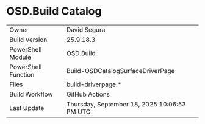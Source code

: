 ﻿# OSD.Build Catalog

| | |
|-|-|
| Owner | David Segura |
| Build Version | 25.9.18.3 |
| PowerShell Module | OSD.Build |
| PowerShell Function | Build-OSDCatalogSurfaceDriverPage |
| Files | build-driverpage.* |
| Build Workflow | GitHub Actions |
| Last Update | Thursday, September 18, 2025 10:06:53 PM UTC |
